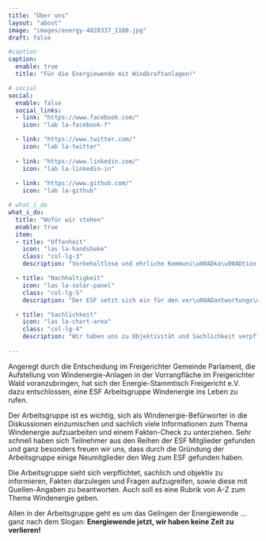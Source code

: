 ```yaml
---
title: "Über uns"
layout: "about"
image: "images/energy-4828337_1100.jpg"
draft: false

#caption
caption:
  enable: true
  title: "Für die Energiewende mit Windkraftanlagen!"

# social
social:
  enable: false
  social_links:
  - link: "https://www.facebook.com/"
    icon: "lab la-facebook-f"

  - link: "https://www.twitter.com/"
    icon: "lab la-twitter"
    
  - link: "https://www.linkedin.com/"
    icon: "lab la-linkedin-in"
    
  - link: "https://www.github.com/"
    icon: "lab la-github"

# what_i_do
what_i_do:
  title: "Wofür wir stehen"
  enable: true
  item:
  - title: "Offenheit"
    icon: "las la-handshake"
    class: "col-lg-3"
    description: "Vorbehaltlose und ehrliche Kommuni\u00ADka\u00ADtion prägen unsere Aus\u00ADeinander\u00ADset\u00ADzung mit dem Thema Energie\u00ADwende und sind die Basis unseres gemein\u00ADsamen Handelns."

  - title: "Nachhaltigkeit"
    icon: "las la-solar-panel"
    class: "col-lg-5"
    description: "Der ESF setzt sich ein für den ver\u00ADantwortungs\u00ADbewussten Umgang mit den endlichen Res\u00ADsour\u00ADcen unserer Erde. Wir engagieren uns gegen den globalen mensch\u00ADgemachten Klima\u00ADwandel und das bereits vor unserer Haustür. Hierzu gehört auch die Förderung von Windenergie als eine der wichtigsten nachhaltigen Energie\u00ADquellen."    

  - title: "Sachlichkeit"
    icon: "las la-chart-area"
    class: "col-lg-4"
    description: "Wir haben uns zu Objektivität und Sachlichkeit verpflichtet. Das bedeutet für uns, dass wir unser Handeln nicht von persönlichen Interessen oder Gefühlen be\u00ADeinflussen lassen. Was für uns zählt, sind belastbare Fakten."    
 
---
```

Angeregt durch die Entscheidung im Freigerichter Gemeinde Parlament, die Aufstellung von Windenergie-Anlagen in der Vorrangfläche im Freigerichter Wald voranzubringen, hat sich der Energie-Stammtisch Freigericht e.V. dazu entschlossen, eine ESF Arbeitsgruppe Windenergie ins Leben zu rufen.  

Der Arbeitsgruppe ist es wichtig, sich als Windenergie-Befürworter in die Diskussionen einzumischen und sachlich viele Informationen zum Thema Windenergie aufzuarbeiten und einem Fakten-Check zu unterziehen. Sehr schnell haben sich Teilnehmer aus den Reihen der ESF Mitglieder gefunden und ganz besonders freuen wir uns, dass durch die Gründung der Arbeitsgruppe einige Neumitglieder den Weg zum ESF gefunden haben.  

Die Arbeitsgruppe sieht sich verpflichtet, sachlich und objektiv zu informieren, Fakten darzulegen und Fragen aufzugreifen, sowie diese mit Quellen-Angaben zu beantworten. Auch soll es eine Rubrik von A-Z zum Thema Windenergie geben.  

Allen in der Arbeitsgruppe geht es um das Gelingen der Energiewende … ganz nach dem Slogan: **Energiewende jetzt, wir haben keine Zeit zu verlieren!**
